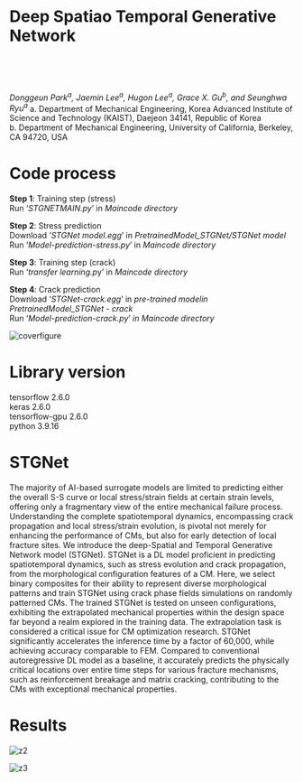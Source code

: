 # Deep Spatiao Temporal Generative Network </p><br>
*Donggeun Park<sup>a</sup>, Jaemin Lee<sup>a</sup>, Hugon Lee<sup>a</sup>, Grace X. Gu<sup>b</sup>, and Seunghwa Ryu<sup>*a</sup>**
a. Department of Mechanical Engineering, Korea Advanced Institute of Science and Technology (KAIST), Daejeon 34141, Republic of Korea
<br>
b. Department of Mechanical Engineering, University of California, Berkeley, CA 94720, USA

# Code process
**Step 1**: Training step (stress)<br>
Run ‘*STGNETMAIN.py*’ in *Maincode directory*

**Step 2**: Stress prediction<br>
Download ‘*STGNet model.egg*’ in *PretrainedModel_STGNet/STGNet model*<br>
Run ‘*Model-prediction-stress.py*’ in *Maincode directory*

**Step 3**: Training step (crack)<br>
Run ‘*transfer learning.p*y’ in *Maincode directory*

**Step 4**: Crack prediction <br>
Download ‘*STGNet-crack.egg*’ in *pre-trained modelin PretrainedModel_STGNet - crack*<br>
Run ‘*Model-prediction-crack.py*’ *in Maincode directory*


![coverfigure](https://github.com/DonggeunPark/DG/assets/131414228/b8b30fe0-185f-45bb-bc21-7933fa3a41fe)

# Library version
tensorflow                2.6.0         
keras                     2.6.0              
tensorflow-gpu            2.6.0               
python                    3.9.16               


# STGNet
The majority of AI-based surrogate models are limited to predicting either the overall S-S curve or local stress/strain fields at certain strain levels, offering only a fragmentary view of the entire mechanical failure process. Understanding the complete spatiotemporal dynamics, encompassing crack propagation and local stress/strain evolution, is pivotal not merely for enhancing the performance of CMs, but also for early detection of local fracture sites. We introduce the deep-Spatial and Temporal Generative Network model (STGNet). STGNet is a DL model proficient in predicting spatiotemporal dynamics, such as stress evolution and crack propagation, from the morphological configuration features of a CM. Here, we select binary composites for their ability to represent diverse morphological patterns and train STGNet using crack phase fields simulations on randomly patterned CMs. The trained STGNet is tested on unseen configurations, exhibiting the extrapolated mechanical properties within the design space far beyond a realm explored in the training data. The extrapolation task is considered a critical issue for CM optimization research. STGNet significantly accelerates the inference time by a factor of 60,000, while achieving accuracy comparable to FEM. Compared to conventional autoregressive DL model as a baseline, it accurately predicts the physically critical locations over entire time steps for various fracture mechanisms, such as reinforcement breakage and matrix cracking, contributing to the CMs with exceptional mechanical properties. 

# Results
![z2](https://github.com/DonggeunPark/DG/assets/131414228/cfddcd6b-aaab-4c83-8d75-3c0f5fa874b7)

![z3](https://github.com/DonggeunPark/DG/assets/131414228/ea49bfb8-f7e7-4de9-aa5c-a078682d67ac)

